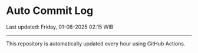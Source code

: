 # Auto Commit Log

Last updated: Friday, 01-08-2025 02:15 WIB

---

This repository is automatically updated every hour using GitHub Actions.
